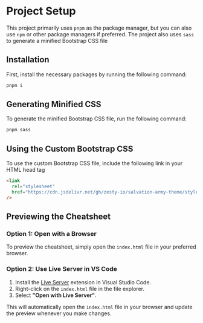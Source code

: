 # Project Setup

This project primarily uses `pnpm` as the package manager, but you can also use `npm` or other package managers if preferred. The project also uses `sass` to generate a minified Bootstrap CSS file

## Installation

First, install the necessary packages by running the following command:

```bash
pnpm i
```

## Generating Minified CSS

To generate the minified Bootstrap CSS file, run the following command:

```bash
pnpm sass

```

## Using the Custom Bootstrap CSS

To use the custom Bootstrap CSS file, include the following link in your HTML head tag

```html
<link
  rel="stylesheet"
  href="https://cdn.jsdelivr.net/gh/zesty-io/salvation-army-theme/styles/bootstrap.css"
/>
```

## Previewing the Cheatsheet

### Option 1: Open with a Browser

To preview the cheatsheet, simply open the `index.html` file in your preferred browser.

### Option 2: Use Live Server in VS Code

1. Install the [Live Server](https://marketplace.visualstudio.com/items?itemName=ritwickdey.LiveServer) extension in Visual Studio Code.
2. Right-click on the `index.html` file in the file explorer.
3. Select **"Open with Live Server"**.

This will automatically open the `index.html` file in your browser and update the preview whenever you make changes.
